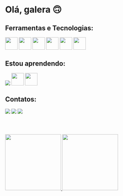 ### 
<strong><h1>Olá, galera 🙃</h1></strong>

<strong><h2>Ferramentas e Tecnologias:</h2></strong>
<p>
<img src="https://cdn.jsdelivr.net/gh/devicons/devicon/icons/python/python-original-wordmark.svg"  width="40" height="40"/>
<img src="https://cdn.jsdelivr.net/gh/devicons/devicon/icons/vscode/vscode-original-wordmark.svg" width="40" height="40"/>
<img src="https://cdn.jsdelivr.net/gh/devicons/devicon/icons/javascript/javascript-original.svg" width="40" height="40"/>
<img src="https://cdn.jsdelivr.net/gh/devicons/devicon/icons/css3/css3-original.svg" width="40" height="40"/>
<img src="https://cdn.jsdelivr.net/gh/devicons/devicon/icons/html5/html5-original-wordmark.svg" width="40" height="40"/>
<img src="https://cdn.jsdelivr.net/gh/devicons/devicon/icons/microsoftsqlserver/microsoftsqlserver-plain-wordmark.svg" width="40" height="40" />
</p


<strong><h2>Estou aprendendo:</h2></strong>
<p>
<img src="https://icons8.com/icon/hsPbhkOH4FMe/node-js"/>       <img src="https://cdn.jsdelivr.net/gh/devicons/devicon/icons/git/git-original-wordmark.svg" width="40" height="40"/>        <img src="https://cdn.jsdelivr.net/gh/devicons/devicon/icons/github/github-original-wordmark.svg" width="40" height="40"/>
</p>

<strong><h2>Contatos:</strong></h2>
<div>
<a href="https://instagram.com/_luan__ferreira" target="_blank"><img src="https://img.shields.io/badge/-Instagram-%23E4405F?style=for-the-badge&logo=instagram&logoColor=white" target="_blank"></a>
<a href = "mailto:luan.gab.f@gmail.com"><img src="https://img.shields.io/badge/Gmail-D14836?style=for-the-badge&logo=gmail&logoColor=white" target="_blank"></a>
<a href="https://www.linkedin.com/in/luangabrielferreira" target="_blank"><img src="https://img.shields.io/badge/-LinkedIn-%230077B5?style=for-the-badge&logo=linkedin&logoColor=white" target="_blank"></a>   
</div>
<br>
<h2>          </h2>
<br>
<div>
<a href="https://github.com/gomesbtw">
<img height="180em" src="https://github-readme-stats.vercel.app/api/top-langs/?username=gomesbtw&layout=compact&langs_count=7&theme=dracula"/>
<img height="180em" src="https://github-readme-stats.vercel.app/api?username=gomesbtw&show_icons=true&theme=dracula&include_all_commits=true&count_private=true"/>
</div>

<br>
